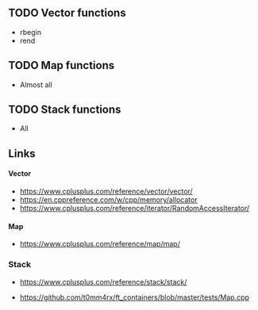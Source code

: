 ## TODO Vector functions
* rbegin
* rend

## TODO Map functions
* Almost all

## TODO Stack functions
* All

## Links

#### Vector
* https://www.cplusplus.com/reference/vector/vector/
* https://en.cppreference.com/w/cpp/memory/allocator
* https://www.cplusplus.com/reference/iterator/RandomAccessIterator/

#### Map
* https://www.cplusplus.com/reference/map/map/

### Stack

* https://www.cplusplus.com/reference/stack/stack/

* https://github.com/t0mm4rx/ft_containers/blob/master/tests/Map.cpp
